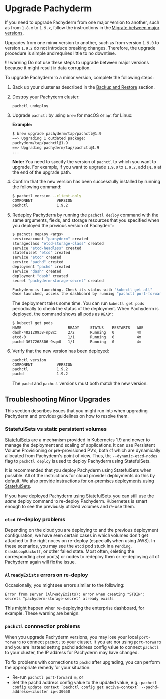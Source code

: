 # Upgrade Pachyderm

If you need to upgrade Pachyderm from one major version
to another, such as from `1.8.x` to `1.9.x`, follow the
instructions in the [Migrate between major versions](./migrations.md).

Upgrades from one minor version to another, such as from version `1.9.0` to
version `1.9.2` do not introduce breaking changes. Therefore, the upgrade
procedure is simple and requires little to no downtime.

!!! warning
    Do not use these steps to upgrade between major versions because
    it might result in data corruption.

To upgrade Pachyderm to a minor version, complete the following steps:

1. Back up your cluster as described in the [Backup and Restore](./backup_restore#general-backup-procedure)
section.

1. Destroy your Pachyderm cluster:

   ```
   pachctl undeploy
   ```

1. Upgrade `pachctl` by using `brew` for macOS or `apt` for Linux:

   **Example:**

   ```bash
   $ brew upgrade pachyderm/tap/pachctl@1.9
   ==> Upgrading 1 outdated package:
   pachyderm/tap/pachctl@1.9
   ==> Upgrading pachyderm/tap/pachctl@1.9
   ...
   ```

   **Note:** You need to specify the version of `pachctl` to which
   you want to upgrade. For example, if you want to upgrade `1.9.0` to
   `1.9.2`, add `@1.9` at the end of the upgrade path.

1. Confirm that the new version has been successfully installed by running
the following command:

   ```sh
   $ pachctl version --client-only
   COMPONENT           VERSION
   pachctl             1.9.2
   ```

1. Redeploy Pachyderm by running the `pachctl deploy` command
with the same arguments, fields, and storage resources
that you specified when you deployed the previous version
of Pachyderm:

   ```sh
   $ pachctl deploy <args>
   serviceaccount "pachyderm" created
   storageclass "etcd-storage-class" created
   service "etcd-headless" created
   statefulset "etcd" created
   service "etcd" created
   service "pachd" created
   deployment "pachd" created
   service "dash" created
   deployment "dash" created
   secret "pachyderm-storage-secret" created

   Pachyderm is launching. Check its status with "kubectl get all"
   Once launched, access the dashboard by running "pachctl port-forward"
   ```

   The deployment takes some time. You can run `kubectl get pods` periodically
   to check the status of the deployment. When Pachyderm is deployed, the command
   shows all pods as `READY`:


   ```sh
   $ kubectl get pods
   NAME                     READY     STATUS    RESTARTS   AGE
   dash-482120938-np8cc     2/2       Running   0          4m
   etcd-0                   1/1       Running   0          4m
   pachd-3677268306-9sqm0   1/1       Running   0          4m
   ```

1. Verify that the new version has been deployed:

   ```sh
   pachctl version
   COMPONENT           VERSION
   pachctl             1.9.2
   pachd               1.9.2
   ```

   The `pachd` and `pachctl` versions must both match the new version.

## Troubleshooting Minor Upgrades

<!-- We might want to move this section to Troubleshooting -->

This section describes issues that you might run into when
upgrading Pachyderm and provides guidelines on how to resolve
them.

### StatefulSets vs static persistent volumes

[StatefulSets](https://kubernetes.io/docs/concepts/workloads/controllers/statefulset/) are a mechanism provided in Kubernetes 1.9 and newer to manage the deployment and scaling of applications. 
It can use Persistent Volume Provisioning or pre-provisioned PV’s,
both of which are dynamically allocated from Pachyderm's point of view.
Thus, the `--dynamic-etcd-nodes` flag to `pachctl deploy` is used to deploy Pachyderm using StatefulSets.

It is recommended that you deploy Pachyderm using StatefulSets when possible. 
All of the instructions for cloud provider deployments do this by default.
We also provide [instructions for on-premises deployments using StatefulSets](../deploy/on_premises#statefulsets).

If you have deployed Pachyderm using StatefulSets, 
you can still use the *same* deploy command to re-deploy Pachyderm. 
Kubernetes is smart enough to see the previously utilized volumes and re-use them.

### `etcd` re-deploy problems

Depending on the cloud you are deploying to and the previous deployment configuration, 
we have seen certain cases in which volumes don't get attached to the right nodes on re-deploy (especially when using AWS). 
In these scenarios, you may see the `etcd` pod stuck in a `Pending`, `CrashLoopBackoff`, or other failed state. 
Most often, deleting the corresponding `etcd` pod(s) or nodes to redeploy them 
or re-deploying all of Pachyderm again will fix the issue. 

### `AlreadyExists` errors on re-deploy

Occasionally, you might see errors similar to the following:

```
Error from server (AlreadyExists): error when creating "STDIN": secrets "pachyderm-storage-secret" already exists
```

This might happen when re-deploying the enterprise dashboard, for example. These warning are benign.

### `pachctl` connnection problems

When you upgrade Pachyderm versions, you may lose your local `port-forward` to connect `pachctl` to your cluster. 
If you are not using `port-forward` and you are instead setting pachd address config value to connect `pachctl` to your cluster, 
the IP address for Pachyderm may have changed. 

To fix problems with connections to `pachd` after upgrading, you can perform the appropriate remedy for your situation:

- Re-run `pachctl port-forward &`, or
- Set the pachd address config value to the updated value, e.g.: ```pachctl config update context `pachctl config get active-context` --pachd-address=<cluster ip>:30650```









